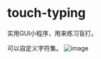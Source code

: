 # touch-typing
实用GUI小程序，用来练习盲打。

可以自定义字符集。
![image](https://user-images.githubusercontent.com/103040347/173177952-495fda3c-f857-4a87-93f1-43e76c7935f2.png)
